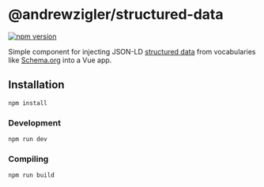 # @andrewzigler/structured-data

[![npm version](https://badge.fury.io/js/%40andrewzigler%2Fstructured-data.svg)](https://badge.fury.io/js/%40andrewzigler%2Fstructured-data)

Simple component for injecting JSON-LD [structured data](https://developers.google.com/search/docs/guides/intro-structured-data) from vocabularies like [Schema.org](https://schema.org/) into a Vue app.

## Installation
```
npm install
```

### Development
```
npm run dev
```

### Compiling
```
npm run build
```
